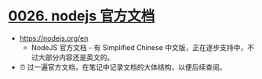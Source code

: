 # [0026. nodejs 官方文档](https://github.com/Tdahuyou/TNotes.nodejs/tree/main/notes/0026.%20nodejs%20%E5%AE%98%E6%96%B9%E6%96%87%E6%A1%A3)

- https://nodejs.org/en
  - NodeJS 官方文档 - 有 Simplified Chinese 中文版，正在逐步支持中，不过大部分内容还是英文的。
- ⏰ 过一遍官方文档，在笔记中记录文档的大体结构，以便后续查阅。
